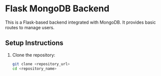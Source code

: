 # Flask MongoDB Backend

This is a Flask-based backend integrated with MongoDB. It provides basic routes to manage users.

## Setup Instructions

1. Clone the repository:
   ```bash
   git clone <repository_url>
   cd <repository_name>

